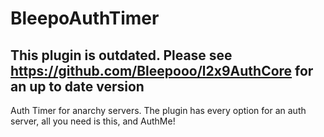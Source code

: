 # BleepoAuthTimer
## This plugin is outdated. Please see https://github.com/Bleepooo/l2x9AuthCore for an up to date version

Auth Timer for anarchy servers. The plugin has every option for an auth server, all you need is this, and AuthMe!
